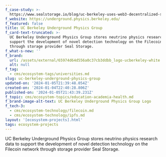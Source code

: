 ```yaml
---
f_case-study: >-
  https://www.sealstorage.io/blog/uc-berkeley-uses-web3-decentralized-storage-for-neutrino-research-data
f_website: https://underground.physics.berkeley.edu/
f_featured: false
title: UC Berkeley Underground Physics Group
f_card-text-truncated: >-
  UC Berkeley Underground Physics Group stores neutrino physics research data to
  support the development of novel detection technology on the Filecoin network
  through storage provider Seal Storage.
f_what-s-new: ''
f_brand:
  url: /assets/external/65974d64d556a0c37cb3ddbb_logo-ucberkeley-white.png
  alt: null
f_tag:
  - cms/ecosystem-tags/universities.md
slug: uc-berkeley-underground-physics-group
updated-on: '2024-01-05T21:39:48.054Z'
created-on: '2024-01-04T22:40:28.806Z'
published-on: '2024-01-05T21:43:39.231Z'
f_topic: cms/ecosystem-topics/education-academia-health.md
f_brand-image-alt-text: UC Berkeley Underground Physics Group Logo
f_tech-3:
  - cms/ecosystem-technology/filecoin.md
  - cms/ecosystem-technology/ipfs.md
layout: '[ecosystem-projects].html'
tags: ecosystem-projects
---
```


UC Berkeley Underground Physics Group stores neutrino physics research data to support the development of novel detection technology on the Filecoin network through storage provider Seal Storage.
